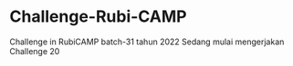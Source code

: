 # Challenge-Rubi-CAMP
Challenge in RubiCAMP batch-31 tahun 2022
Sedang mulai mengerjakan Challenge 20

